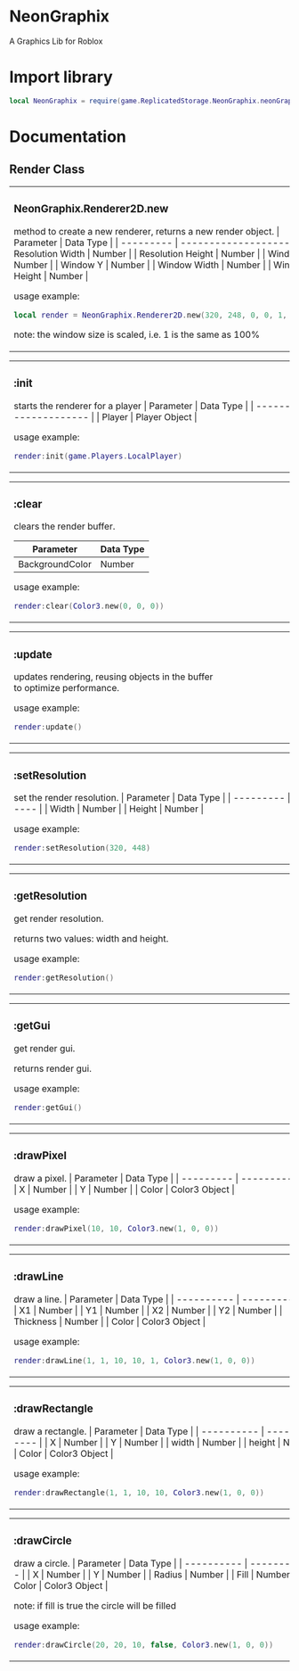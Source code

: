 # NeonGraphix

A Graphics Lib for Roblox

# Import library

```lua
local NeonGraphix = require(game.ReplicatedStorage.NeonGraphix.neonGraphix)
```

# Documentation

<h2>Render Class</h2>

<table>
<td>
<h3>NeonGraphix.Renderer2D.new</h3>

method to create a new renderer, returns a new render object.
| Parameter | Data Type            |
| --------- | -------------------- |
| Resolution Width     | Number    |
| Resolution Height    | Number    |
| Window X             | Number    |
| Window Y             | Number    |
| Window Width         | Number    |
| Window Height        | Number    |

usage example:
```lua
local render = NeonGraphix.Renderer2D.new(320, 248, 0, 0, 1, 1)     
 ```
note: the window size is scaled, i.e. 1 is the same as 100%

</td>
</table>
<table>
<td>
<h3>:init</h3>

starts the renderer for a player
| Parameter | Data Type      |
| --------- | -------------- |
| Player    | Player Object  |

usage example:
```lua
render:init(game.Players.LocalPlayer)                               
```
</td>
</table>
<table>
<td>
<h3>:clear</h3>

clears the render buffer.

| Parameter           | Data Type |
| ------------------- | --------- |
| BackgroundColor     | Number    |

usage example:
```lua
render:clear(Color3.new(0, 0, 0))                                   
```
</td>
</table>
<table>
<td>
<h3>:update</h3>

updates rendering, reusing objects in the buffer<BR> to optimize performance.

usage example:
```lua
render:update()                                                     
```
</td>
</table>
<table>
<td>
<h3>:setResolution</h3>

set the render resolution.
| Parameter | Data Type |
| --------- | --------- |
| Width     | Number    |
| Height    | Number    |

usage example:
```lua
render:setResolution(320, 448)                                      
```
</td>
</table>
<table>
<td>
<h3>:getResolution</h3>

get render resolution.

returns two values: width and height.

usage example:
```lua
render:getResolution()                                              
```
</td>
</table>
<table>
<td>
<h3>:getGui</h3>

get render gui.

returns render gui.

usage example:
```lua
render:getGui()                                                     
```
</td>
</table>
<table>
<td>
<h3>:drawPixel</h3>

draw a pixel.
| Parameter | Data Type     |
| --------- | ------------- |
| X         | Number        |
| Y         | Number        |
| Color     | Color3 Object |

usage example:
```lua
render:drawPixel(10, 10, Color3.new(1, 0, 0))                       
```
</td>
</table>
<table>
<td>
<h3>:drawLine</h3>

draw a line.
| Parameter  | Data Type     |
| ---------- | ------------- |
| X1         | Number        |
| Y1         | Number        |
| X2         | Number        |
| Y2         | Number        |
| Thickness  | Number        |
| Color      | Color3 Object |

usage example:
```lua
render:drawLine(1, 1, 10, 10, 1, Color3.new(1, 0, 0))               
```
</td>
</table>
<table>
<td>
<h3>:drawRectangle</h3>

draw a rectangle.
| Parameter  | Data Type     |
| ---------- | ------------- |
| X          | Number        |
| Y          | Number        |
| width      | Number        |
| height     | Number        |
| Color      | Color3 Object |

usage example:
```lua
render:drawRectangle(1, 1, 10, 10, Color3.new(1, 0, 0))             
```
</td>
</table>
<table>
<td>
<h3>:drawCircle</h3>

draw a circle.
| Parameter  | Data Type     |
| ---------- | ------------- |
| X          | Number        |
| Y          | Number        |
| Radius     | Number        |
| Fill       | Number        |
| Color      | Color3 Object |

note: if fill is true the circle will be filled

usage example:
```lua
render:drawCircle(20, 20, 10, false, Color3.new(1, 0, 0))           
```
</td>
</table>